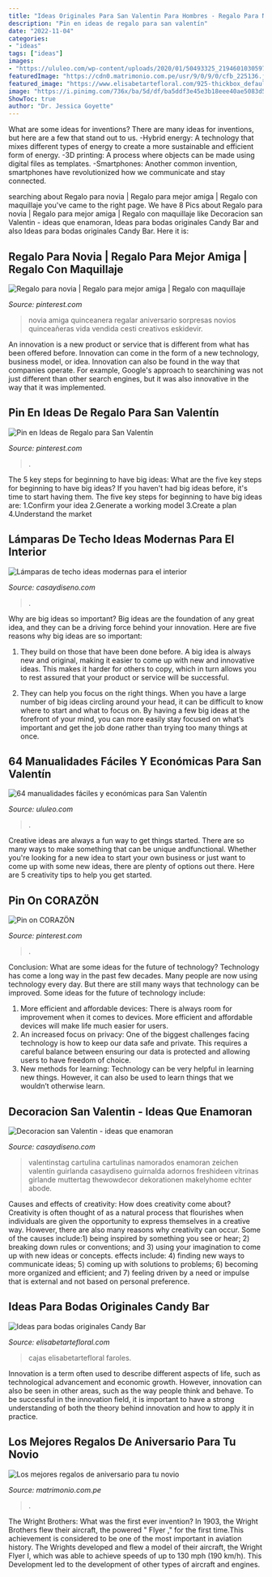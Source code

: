 ```yaml
---
title: "Ideas Originales Para San Valentin Para Hombres - Regalo Para Novia"
description: "Pin en ideas de regalo para san valentín"
date: "2022-11-04"
categories:
- "ideas"
tags: ["ideas"]
images:
- "https://ululeo.com/wp-content/uploads/2020/01/50493325_2194601030597160_5327844335834628096_n.jpg"
featuredImage: "https://cdn0.matrimonio.com.pe/usr/9/0/9/0/cfb_225136.jpg"
featured_image: "https://www.elisabetartefloral.com/925-thickbox_default/ideas-originales-bodas-candy-bar.jpg"
image: "https://i.pinimg.com/736x/ba/5d/df/ba5ddf3e45e3b18eee40ae5083d5255c.jpg"
ShowToc: true
author: "Dr. Jessica Goyette"
---
```



What are some ideas for inventions?
There are many ideas for inventions, but here are a few that stand out to us. 
-Hybrid energy: A technology that mixes different types of energy to create a more sustainable and efficient form of energy.
-3D printing: A process where objects can be made using digital files as templates.
-Smartphones: Another common invention, smartphones have revolutionized how we communicate and stay connected.

	

		
searching about Regalo para novia | Regalo para mejor amiga | Regalo con maquillaje you've came to the right page. We have 8 Pics about Regalo para novia | Regalo para mejor amiga | Regalo con maquillaje like Decoracion san Valentin - ideas que enamoran, Ideas para bodas originales Candy Bar and also Ideas para bodas originales Candy Bar. Here it is:
		
    
## Regalo Para Novia | Regalo Para Mejor Amiga | Regalo Con Maquillaje

<img loading=lazy src="https://i.pinimg.com/736x/ba/5d/df/ba5ddf3e45e3b18eee40ae5083d5255c.jpg" onerror="this.onerror=null;this.src='https://tse1.mm.bing.net/th?id=OIP.hb2eHU49lzMz_T1HX8PB6gHaPm&amp;pid=15.1';" alt="Regalo para novia | Regalo para mejor amiga | Regalo con maquillaje">

_Source: pinterest.com_

>novia amiga quinceanera regalar aniversario sorpresas novios quinceañeras vida vendida cesti creativos eskidevir. 

	

An innovation is a new product or service that is different from what has been offered before. Innovation can come in the form of a new technology, business model, or idea. Innovation can also be found in the way that companies operate. For example, Google's approach to searchining was not just different than other search engines, but it was also innovative in the way that it was implemented.

    
## Pin En Ideas De Regalo Para San Valentín

<img loading=lazy src="https://i.pinimg.com/736x/e7/4b/43/e74b43f2475cae305d1a21c559f42798.jpg" onerror="this.onerror=null;this.src='https://tse4.mm.bing.net/th?id=OIP.NqONYKOGGkMGeq1v8fjRKAHaHa&amp;pid=15.1';" alt="Pin en Ideas de Regalo para San Valentín">

_Source: pinterest.com_

>. 

	

The 5 key steps for beginning to have big ideas: What are the five key steps for beginning to have big ideas?
If you haven't had big ideas before, it's time to start having them. The five key steps for beginning to have big ideas are: 1.Confirm your idea 2.Generate a working model 3.Create a plan 4.Understand the market 
    
## Lámparas De Techo Ideas Modernas Para El Interior

<img loading=lazy src="https://casaydiseno.com/wp-content/uploads/2015/05/lampara-techo-elegante-estilo-moderno.jpg" onerror="this.onerror=null;this.src='https://tse2.mm.bing.net/th?id=OIP.FciGKPTvBVe8TYcAiZYT_AHaKu&amp;pid=15.1';" alt="Lámparas de techo ideas modernas para el interior">

_Source: casaydiseno.com_

>. 

	

Why are big ideas so important?
Big ideas are the foundation of any great idea, and they can be a driving force behind your innovation. Here are five reasons why big ideas are so important:
1. They build on those that have been done before. A big idea is always new and original, making it easier to come up with new and innovative ideas. This makes it harder for others to copy, which in turn allows you to rest assured that your product or service will be successful.

2. They can help you focus on the right things. When you have a large number of big ideas circling around your head, it can be difficult to know where to start and what to focus on. By having a few big ideas at the forefront of your mind, you can more easily stay focused on what’s important and get the job done rather than trying too many things at once.

    
## 64 Manualidades Fáciles Y Económicas Para San Valentín

<img loading=lazy src="https://ululeo.com/wp-content/uploads/2020/01/50493325_2194601030597160_5327844335834628096_n.jpg" onerror="this.onerror=null;this.src='https://tse4.mm.bing.net/th?id=OIP.lsVBWAKP0PaRGItMoSSf7AHaLO&amp;pid=15.1';" alt="64 manualidades fáciles y económicas para San Valentín">

_Source: ululeo.com_

>. 

	

Creative ideas are always a fun way to get things started. There are so many ways to make something that can be unique andfunctional. Whether you're looking for a new idea to start your own business or just want to come up with some new ideas, there are plenty of options out there. Here are 5 creativity tips to help you get started.

    
## Pin On CORAZÖN

<img loading=lazy src="https://i.pinimg.com/736x/45/96/fa/4596fa86a599773d7129246869ca07a7.jpg" onerror="this.onerror=null;this.src='https://tse1.mm.bing.net/th?id=OIP.ikWXMAmCeZCdV5TAchCeegHaNK&amp;pid=15.1';" alt="Pin on CORAZÖN">

_Source: pinterest.com_

>. 

	

Conclusion: What are some ideas for the future of technology?
Technology has come a long way in the past few decades. Many people are now using technology every day. But there are still many ways that technology can be improved. Some ideas for the future of technology include: 
1) More efficient and affordable devices: There is always room for improvement when it comes to devices. More efficient and affordable devices will make life much easier for users. 
2) An increased focus on privacy: One of the biggest challenges facing technology is how to keep our data safe and private. This requires a careful balance between ensuring our data is protected and allowing users to have freedom of choice. 
3) New methods for learning: Technology can be very helpful in learning new things. However, it can also be used to learn things that we wouldn’t otherwise learn.

    
## Decoracion San Valentin - Ideas Que Enamoran

<img loading=lazy src="https://casaydiseno.com/wp-content/uploads/2015/11/guirnalda_corazones-cartulina-colores.jpg" onerror="this.onerror=null;this.src='https://tse3.mm.bing.net/th?id=OIP.FFupnVAFaFY21dMWK7dMEwHaLG&amp;pid=15.1';" alt="Decoracion san Valentin - ideas que enamoran">

_Source: casaydiseno.com_

>valentinstag cartulina cartulinas namorados enamoran zeichen valentín guirlanda casaydiseno guirnalda adornos freshideen vitrinas girlande muttertag thewowdecor dekorationen makelyhome echter abode. 

	

Causes and effects of creativity: How does creativity come about?
Creativity is often thought of as a natural process that flourishes when individuals are given the opportunity to express themselves in a creative way. However, there are also many reasons why creativity can occur. Some of the causes include:1) being inspired by something you see or hear; 2) breaking down rules or conventions; and 3) using your imagination to come up with new ideas or concepts. effects include: 4) finding new ways to communicate ideas; 5) coming up with solutions to problems; 6) becoming more organized and efficient; and 7) feeling driven by a need or impulse that is external and not based on personal preference.

    
## Ideas Para Bodas Originales Candy Bar

<img loading=lazy src="https://www.elisabetartefloral.com/925-thickbox_default/ideas-originales-bodas-candy-bar.jpg" onerror="this.onerror=null;this.src='https://tse4.mm.bing.net/th?id=OIP.JGlCx_yJBuPrZeK9OHrh4wHaId&amp;pid=15.1';" alt="Ideas para bodas originales Candy Bar">

_Source: elisabetartefloral.com_

>cajas elisabetartefloral faroles. 

	

Innovation is a term often used to describe different aspects of life, such as technological advancement and economic growth. However, innovation can also be seen in other areas, such as the way people think and behave. To be successful in the innovation field, it is important to have a strong understanding of both the theory behind innovation and how to apply it in practice.

    
## Los Mejores Regalos De Aniversario Para Tu Novio

<img loading=lazy src="https://cdn0.matrimonio.com.pe/usr/9/0/9/0/cfb_225136.jpg" onerror="this.onerror=null;this.src='https://tse1.mm.bing.net/th?id=OIP.WwaSWHIBlRHko0OJ76pSHQAAAA&amp;pid=15.1';" alt="Los mejores regalos de aniversario para tu novio">

_Source: matrimonio.com.pe_

>. 

	

The Wright Brothers: What was the first ever invention?
In 1903, the Wright Brothers flew their aircraft, the powered " Flyer ," for the first time.This achievement is considered to be one of the most important in aviation history. The Wrights developed and flew a model of their aircraft, the Wright Flyer I, which was able to achieve speeds of up to 130 mph (190 km/h). This Development led to the development of other types of aircraft and engines.

